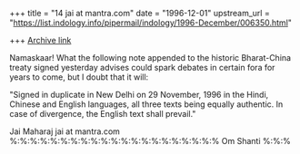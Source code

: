 +++
title = "14 jai at mantra.com"
date = "1996-12-01"
upstream_url = "https://list.indology.info/pipermail/indology/1996-December/006350.html"

+++
[Archive link](https://list.indology.info/pipermail/indology/1996-December/006350.html)

Namaskaar!  What the following note appended to the
historic Bharat-China treaty signed yesterday advises
could spark debates in certain fora for years to come,
but I doubt that it will:

   "Signed in duplicate in New Delhi on 29 November, 1996
in the Hindi, Chinese and English languages, all three
texts being equally authentic.  In case of divergence,
the English text shall prevail."

Jai Maharaj                            jai at mantra.com
%:%:%:%:%:%:%:%:%:%:%:%:%:%:%:%:%:%:%:%:% Om Shanti %:%:%




